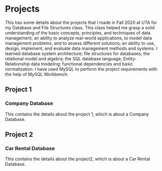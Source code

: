 # Projects

This has some details about the projects that I made in Fall 2020 at UTA for my Database and File Structures class. This class helped me grasp a solid understanding of the basic concepts, principles, and techniques of data management; an ability to analyze real-world applications, to model data management problems, and to assess different solutions; an ability to use, design, implement, and evaluate data management methods and systems.
I learned database system architecture; file structures for databases; the relational model and algebra; the SQL database language; Entity-Relationship data modeling; functional dependencies and basic normalization.
I have used MySQL to perform the project requirements with the help of MySQL Workbench.

## Project 1
### Company Database

This contains the details about the project 1, which is about a Company Database.

## Project 2
### Car Rental Database

This contains the details about the project2, which is about a Car Rental Database.
